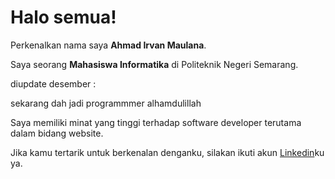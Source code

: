 # Halo semua! 

Perkenalkan nama saya **Ahmad Irvan Maulana**.<br>

Saya seorang **Mahasiswa Informatika** di Politeknik Negeri Semarang.<br>

diupdate desember : 

sekarang dah jadi programmmer alhamdulillah

Saya memiliki minat yang tinggi terhadap software developer terutama dalam bidang website.<br>


Jika kamu tertarik untuk berkenalan denganku, silakan ikuti akun [Linkedin](https://www.linkedin.com/in/ahmadirvanmaulana/)ku ya.
